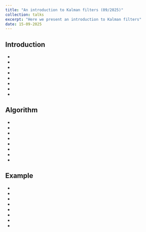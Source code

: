 ```yaml
---
title: "An introduction to Kalman filters (09/2025)"
collection: talks
excerpt: "Here we present an introduction to Kalman filters"
date: 15-09-2025
---
```


## Introduction

-
-
-
-
-
-
-
-

## Algorithm

-
-
-
-
-
-
-
-

## Example

-
-
-
-
-
-
-
-